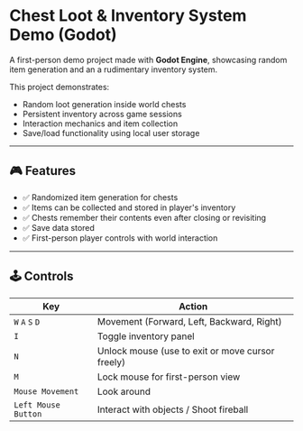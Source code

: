 # Chest Loot & Inventory System Demo (Godot)

A first-person demo project made with **Godot Engine**, showcasing random item generation and an a rudimentary inventory system.

This project demonstrates:
- Random loot generation inside world chests
- Persistent inventory across game sessions
- Interaction mechanics and item collection
- Save/load functionality using local user storage

---

## 🎮 Features

- ✅ Randomized item generation for chests
- ✅ Items can be collected and stored in player's inventory
- ✅ Chests remember their contents even after closing or revisiting
- ✅ Save data stored
- ✅ First-person player controls with world interaction

---

## 🕹️ Controls

| Key | Action |
|-----|--------|
| `W` `A` `S` `D` | Movement (Forward, Left, Backward, Right) |
| `I` | Toggle inventory panel |
| `N` | Unlock mouse (use to exit or move cursor freely) |
| `M` | Lock mouse for first-person view |
| `Mouse Movement` | Look around |
| `Left Mouse Button` | Interact with objects / Shoot fireball |
